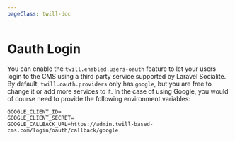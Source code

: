 ```yaml
---
pageClass: twill-doc
---
```


# Oauth Login

You can enable the `twill.enabled.users-oauth` feature to let your users login to the CMS using a third party service supported by Laravel Socialite.
By default, `twill.oauth.providers` only has `google`, but you are free to change it or add more services to it.
In the case of using Google, you would of course need to provide the following environment variables:

```
GOOGLE_CLIENT_ID=
GOOGLE_CLIENT_SECRET=
GOOGLE_CALLBACK_URL=https://admin.twill-based-cms.com/login/oauth/callback/google
```

